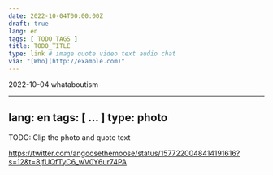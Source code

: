 ```yaml
---
date: 2022-10-04T00:00:00Z
draft: true
lang: en
tags: [ TODO_TAGS ]
title: TODO_TITLE
type: link # image quote video text audio chat
via: "[Who](http://example.com)"
---
```

2022-10-04 whataboutism


---
lang: en
tags: [ ... ]
type: photo
---


TODO: Clip the photo and quote text


<https://twitter.com/angoosethemoose/status/1577220048414191616?s=12&t=8jfUQfTyC6_wV0Y6ur74PA>

